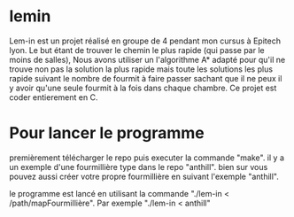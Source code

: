 # lemin
Lem-in est un projet réalisé en groupe de 4 pendant mon cursus à Epitech lyon. Le but étant de trouver le chemin le plus rapide (qui passe par le moins de salles), Nous avons utiliser un l'algorithme A* adapté pour qu'il ne trouve non pas la solution la plus rapide mais toute les solutions les plus rapide suivant le nombre de fourmit à faire passer sachant que il ne peux il y avoir qu'une seule fourmit à la fois dans chaque chambre. Ce projet est coder entierement en C.

# Pour lancer le programme
premièrement télécharger le repo puis executer la commande "make". il y a un exemple d'une fourmillière type dans le repo "anthill". bien sur vous pouvez aussi créer votre propre fourmillière en suivant l'exemple "anthill".

le programme est lancé en utilisant la commande "./lem-in < /path/mapFourmillière". Par exemple "./lem-in < anthill"
